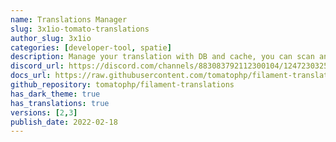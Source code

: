 ```yaml
---
name: Translations Manager
slug: 3x1io-tomato-translations
author_slug: 3x1io
categories: [developer-tool, spatie]
description: Manage your translation with DB and cache, you can scan an collect translation strings like `trans()` and `__()`, and translate them using UI
discord_url: https://discord.com/channels/883083792112300104/1247230325340508171
docs_url: https://raw.githubusercontent.com/tomatophp/filament-translations/master/README.md
github_repository: tomatophp/filament-translations
has_dark_theme: true
has_translations: true
versions: [2,3]
publish_date: 2022-02-18
---
```

